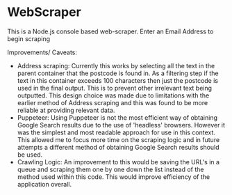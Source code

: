 # WebScraper
This is a Node.js console based web-scraper. Enter an Email Address to begin scraping

Improvements/ Caveats:
  - Address scraping:
    Currently this works by selecting all the text in the parent container that the postcode is found in. As a filtering step if the text in
    this container exceeds 100 characters then just the postcode is used in the final output. This is to prevent other irrelevant text being
    outputted. This design choice was made due to limitations with the earlier method of Address scraping and this was found to be more
    reliable at providing relevant data.
  - Puppeteer:
    Using Puppeteer is not the most efficient way of obtaining Google Search results due to the use of 'headless' browsers. However it was        the simplest and most readable approach for use in this context. This allowed me to focus more time on the scraping logic and in future
    attempts a different method of obtaining Google Search results should be used.
  - Crawling Logic:
    An improvement to this would be saving the URL's in a queue and scraping them one by one down the list instead of the method used within
    this code. This would improve efficiency of the application overall.
